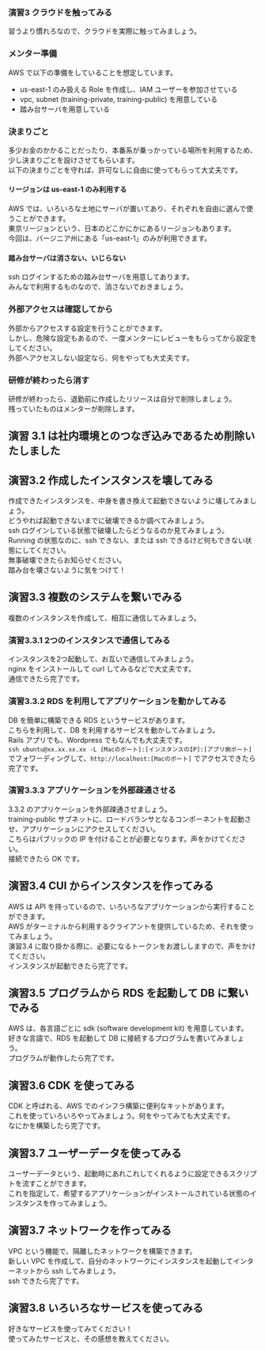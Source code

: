 ### 演習3 クラウドを触ってみる

習うより慣れろなので、クラウドを実際に触ってみましょう。  

### メンター準備

AWS で以下の準備をしていることを想定しています。  

- us-east-1 のみ扱える Role を作成し、IAM ユーザーを参加させている
- vpc, subnet (training-private, training-public) を用意している
- 踏み台サーバを用意している

### 決まりごと

多少お金のかかることだったり、本番系が乗っかっている場所を利用するため、  
少し決まりごとを設けさせてもらいます。   
以下の決まりごとを守れば、許可なしに自由に使ってもらって大丈夫です。

#### リージョンは us-east-1 のみ利用する

AWS では、いろいろな土地にサーバが置いてあり、それぞれを自由に選んで使うことができます。  
東京リージョンという、日本のどこかにかにあるリージョンもあります。  
今回は、バージニア州にある「us-east-1」のみが利用できます。

#### 踏み台サーバは消さない、いじらない

ssh ログインするための踏み台サーバを用意してあります。  
みんなで利用するものなので、消さないでおきましょう。  

### 外部アクセスは確認してから

外部からアクセスする設定を行うことができます。  
しかし、危険な設定もあるので、一度メンターにレビューをもらってから設定をしてください。  
外部へアクセスしない設定なら、何をやっても大丈夫です。  

### 研修が終わったら消す

研修が終わったら、退勤前に作成したリソースは自分で削除しましょう。  
残っていたものはメンターが削除します。  

## 演習 3.1 は社内環境とのつなぎ込みであるため削除いたしました

## 演習3.2 作成したインスタンスを壊してみる

作成できたインスタンスを、中身を書き換えて起動できないように壊してみましょう。  
どうやれば起動できないまでに破壊できるか調べてみましょう。  
ssh ログインしている状態で破壊したらどうなるのか見てみましょう。  
Running の状態なのに、ssh できない、または ssh できるけど何もできない状態にしてください。  
無事破壊できたらお知らせください。  
踏み台を壊さないように気をつけて！  

## 演習3.3 複数のシステムを繋いでみる

複数のインスタンスを作成して、相互に通信してみましょう。  

### 演習3.3.1 2つのインスタンスで通信してみる

インスタンスを2つ起動して、お互いで通信してみましょう。  
nginx をインストールして curl してみるなどで大丈夫です。  
通信できたら完了です。  


### 演習3.3.2 RDS を利用してアプリケーションを動かしてみる

DB を簡単に構築できる RDS というサービスがあります。  
こちらを利用して、DB を利用するサービスを動かしてみましょう。  
Rails アプリでも、Wordpress でもなんでも大丈夫です。  
`ssh ubuntu@xx.xx.xx.xx -L [Macのポート]:[インスタンスのIP]:[アプリ側ポート]` でフォワーディングして、`http://localhost:[Macのポート]` でアクセスできたら完了です。

### 演習3.3.3 アプリケーションを外部疎通させる

3.3.2 のアプリケーションを外部疎通させましょう。  
training-public サブネットに、ロードバランサとなるコンポーネントを起動させ、アプリケーションにアクセスしてください。  
こちらはパブリックの IP を付けることが必要となります。声をかけてください。  
接続できたら OK です。  

## 演習3.4 CUI からインスタンスを作ってみる

AWS は API を持っているので、いろいろなアプリケーションから実行することができます。  
AWS がターミナルから利用するクライアントを提供しているため、それを使ってみましょう。  
演習3.4 に取り掛かる際に、必要になるトークンをお渡ししますので、声をかけてください。  
インスタンスが起動できたら完了です。  

## 演習3.5 プログラムから RDS を起動して DB に繋いでみる

AWS は、各言語ごとに sdk (software development kit) を用意しています。  
好きな言語で、RDS を起動して DB に接続するプログラムを書いてみましょう。  
プログラムが動作したら完了です。  

## 演習3.6 CDK を使ってみる

CDK と呼ばれる、AWS でのインフラ構築に便利なキットがあります。  
これを使っていろいろやってみましょう。何をやってみても大丈夫です。  
なにかを構築したら完了です。

## 演習3.7 ユーザーデータを使ってみる
ユーザーデータという、起動時にあれこれしてくれるように設定できるスクリプトを流すことができます。  
これを指定して、希望するアプリケーションがインストールされている状態のインスタンスを作ってみましょう。  

## 演習3.7 ネットワークを作ってみる

VPC という機能で、隔離したネットワークを構築できます。  
新しい VPC を作成して、自分のネットワークにインスタンスを起動してインターネットから ssh してみましょう。  
ssh できたら完了です。  

## 演習3.8 いろいろなサービスを使ってみる

好きなサービスを使ってみてください！  
使ってみたサービスと、その感想を教えてください。  
